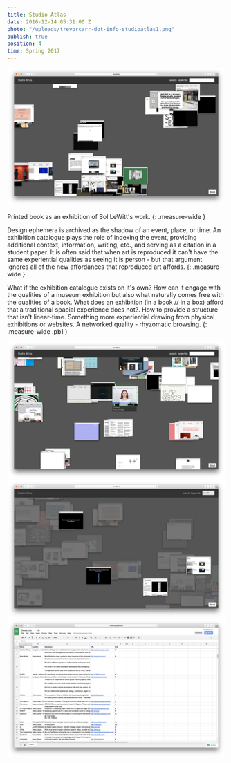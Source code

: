 ```yaml
---
title: Studio Atlas
date: 2016-12-14 05:31:00 Z
photo: "/uploads/trevorcarr-dot-info-studioatlas1.png"
publish: true
position: 4
time: Spring 2017 
---
```


![a](/uploads/trevorcarr-dot-info-studioatlas1.png)

Printed book as an exhibition of Sol LeWitt's work.
{: .measure-wide }

Design ephemera is archived as the shadow of an event, place, or time. An exhibition catalogue plays the role of indexing the event, providing additional context, information, writing, etc., and serving as a citation in a student paper. It is often said that when art is reproduced it can't have the same experiential qualities as seeing it is person - but that argument ignores all of the new affordances that reproduced art affords.
{: .measure-wide }

What if the exhibition catalogue exists on it's own? How can it engage with the qualities of a museum exhibition but also what naturally comes free with the qualities of a book. What does an exhibition (in a book // in a box) afford that a traditional spacial experience does not?. How to provide a structure that isn't linear-time. Something more experiential drawing from physical exhibitions or websites. A networked quality - rhyzomatic browsing.
{: .measure-wide .pb1 }

![a](/uploads/trevorcarr-dot-info-studioatlas3.gif)
![a](/uploads/trevorcarr-dot-info-studioatlas2.png)
![a](/uploads/trevorcarr-dot-info-studioatlas4.png)
